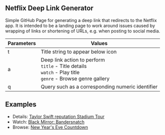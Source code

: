 ## Netflix Deep Link Generator

Simple GitHub Page for generating a deep link that redirects to the Netflix app. It is intended to be a landing page to work around issues caused by wrapping of links or shortening of URLs, e.g. when posting to social media.

Parameters | Values
---------- | ------
t | Title string to appear below icon
a | Deep link action to perform<br />`title` - Title details<br />`watch` - Play title<br />`genre` - Browse genre gallery
q | Query such as a corresponding numeric identifier

## Examples

- Details: [Taylor Swift reputation Stadium Tour](https://jordanna.github.io/nflx-deeplink/?t=Taylor%20Swift%20reputation%20Stadium%20Tour&a=title&q=81026251)
- Watch: [Black Mirror: Bandersnatch](https://jordanna.github.io/nflx-deeplink/?t=Black%20Mirror:%20Bandersnatch&a=watch&q=80988062)
- Browse: [New Year's Eve Countdown](https://jordanna.github.io/nflx-deeplink/?t=New%20Year%27s%20Eve%20Countdown&a=genre&q=1647403)